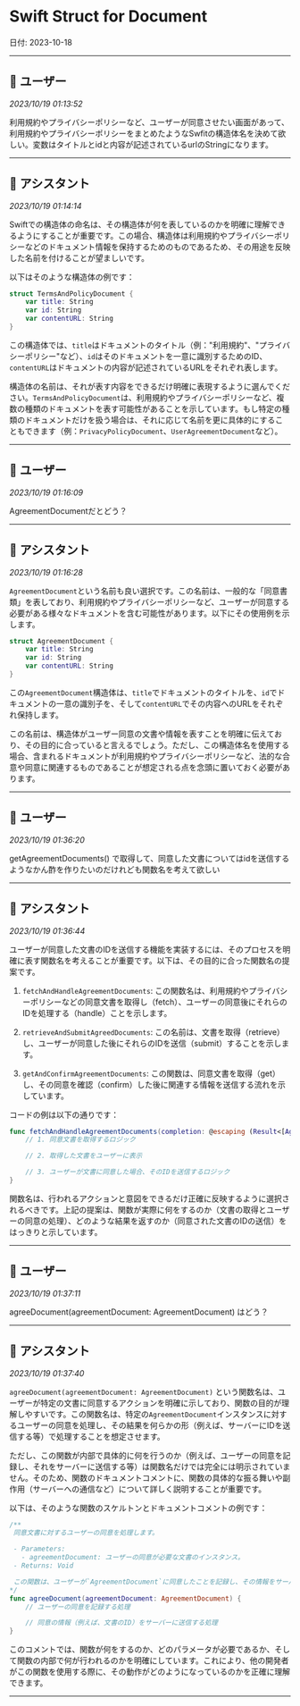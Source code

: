 # Swift Struct for Document

日付: 2023-10-18

---

## 👤 ユーザー
*2023/10/19 01:13:52*

利用規約やプライバシーポリシーなど、ユーザーが同意させたい画面があって、利用規約やプライバシーポリシーをまとめたようなSwfitの構造体名を決めて欲しい。変数はタイトルとidと内容が記述されているurlのStringになります。

---

## 🤖 アシスタント
*2023/10/19 01:14:14*

Swiftでの構造体の命名は、その構造体が何を表しているのかを明確に理解できるようにすることが重要です。この場合、構造体は利用規約やプライバシーポリシーなどのドキュメント情報を保持するためのものであるため、その用途を反映した名前を付けることが望ましいです。

以下はそのような構造体の例です：

```swift
struct TermsAndPolicyDocument {
    var title: String
    var id: String
    var contentURL: String
}
```

この構造体では、`title`はドキュメントのタイトル（例："利用規約"、"プライバシーポリシー"など）、`id`はそのドキュメントを一意に識別するためのID、`contentURL`はドキュメントの内容が記述されているURLをそれぞれ表します。

構造体の名前は、それが表す内容をできるだけ明確に表現するように選んでください。`TermsAndPolicyDocument`は、利用規約やプライバシーポリシーなど、複数の種類のドキュメントを表す可能性があることを示しています。もし特定の種類のドキュメントだけを扱う場合は、それに応じて名前を更に具体的にすることもできます（例：`PrivacyPolicyDocument`、`UserAgreementDocument`など）。

---

## 👤 ユーザー
*2023/10/19 01:16:09*

AgreementDocumentだとどう？

---

## 🤖 アシスタント
*2023/10/19 01:16:28*

`AgreementDocument`という名前も良い選択です。この名前は、一般的な「同意書類」を表しており、利用規約やプライバシーポリシーなど、ユーザーが同意する必要がある様々なドキュメントを含む可能性があります。以下にその使用例を示します。

```swift
struct AgreementDocument {
    var title: String
    var id: String
    var contentURL: String
}
```

この`AgreementDocument`構造体は、`title`でドキュメントのタイトルを、`id`でドキュメントの一意の識別子を、そして`contentURL`でその内容へのURLをそれぞれ保持します。

この名前は、構造体がユーザー同意の文書や情報を表すことを明確に伝えており、その目的に合っていると言えるでしょう。ただし、この構造体名を使用する場合、含まれるドキュメントが利用規約やプライバシーポリシーなど、法的な合意や同意に関連するものであることが想定される点を念頭に置いておく必要があります。

---

## 👤 ユーザー
*2023/10/19 01:36:20*

getAgreementDocuments() で取得して、同意した文書についてはidを送信するようなかん酢を作りたいのだけれども関数名を考えて欲しい

---

## 🤖 アシスタント
*2023/10/19 01:36:44*

ユーザーが同意した文書のIDを送信する機能を実装するには、そのプロセスを明確に表す関数名を考えることが重要です。以下は、その目的に合った関数名の提案です。

1. `fetchAndHandleAgreementDocuments`: この関数名は、利用規約やプライバシーポリシーなどの同意文書を取得し（fetch）、ユーザーの同意後にそれらのIDを処理する（handle）ことを示します。

2. `retrieveAndSubmitAgreedDocuments`: この名前は、文書を取得（retrieve）し、ユーザーが同意した後にそれらのIDを送信（submit）することを示します。

3. `getAndConfirmAgreementDocuments`: この関数は、同意文書を取得（get）し、その同意を確認（confirm）した後に関連する情報を送信する流れを示しています。

コードの例は以下の通りです：

```swift
func fetchAndHandleAgreementDocuments(completion: @escaping (Result<[AgreementDocument], Error>) -> Void) {
    // 1. 同意文書を取得するロジック

    // 2. 取得した文書をユーザーに表示

    // 3. ユーザーが文書に同意した場合、そのIDを送信するロジック
}
```

関数名は、行われるアクションと意図をできるだけ正確に反映するように選択されるべきです。上記の提案は、関数が実際に何をするのか（文書の取得とユーザーの同意の処理）、どのような結果を返すのか（同意された文書のIDの送信）をはっきりと示しています。

---

## 👤 ユーザー
*2023/10/19 01:37:11*

agreeDocument(agreementDocument: AgreementDocument) はどう？

---

## 🤖 アシスタント
*2023/10/19 01:37:40*

`agreeDocument(agreementDocument: AgreementDocument)` という関数名は、ユーザーが特定の文書に同意するアクションを明確に示しており、関数の目的が理解しやすいです。この関数名は、特定の`AgreementDocument`インスタンスに対するユーザーの同意を処理し、その結果を何らかの形（例えば、サーバーにIDを送信する等）で処理することを想定させます。

ただし、この関数が内部で具体的に何を行うのか（例えば、ユーザーの同意を記録し、それをサーバーに送信する等）は関数名だけでは完全には明示されていません。そのため、関数のドキュメントコメントに、関数の具体的な振る舞いや副作用（サーバーへの通信など）について詳しく説明することが重要です。

以下は、そのような関数のスケルトンとドキュメントコメントの例です：

```swift
/**
 同意文書に対するユーザーの同意を処理します。

 - Parameters:
   - agreementDocument: ユーザーの同意が必要な文書のインスタンス。
 - Returns: Void

 この関数は、ユーザーが`AgreementDocument`に同意したことを記録し、その情報をサーバーに送信するための処理を行います。
*/
func agreeDocument(agreementDocument: AgreementDocument) {
    // ユーザーの同意を記録する処理

    // 同意の情報（例えば、文書のID）をサーバーに送信する処理
}
```

このコメントでは、関数が何をするのか、どのパラメータが必要であるか、そして関数の内部で何が行われるのかを明確にしています。これにより、他の開発者がこの関数を使用する際に、その動作がどのようになっているのかを正確に理解できます。

---
